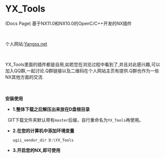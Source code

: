 # YX_Tools
(Docs Page)
基于NX11.0和NX10.0的OpenC/C++开发的NX插件

</br>

个人网站:[Yangss.net](http://yangss.net/)

</br>

YX_Tools里面的插件都是自用,如若您在浏览过程中看到了,并且对此感兴趣,可以加入QQ群,一起讨论.Q群链接以及二维码在个人网站主页有提供.Q群也作为一些NX其他方面的交流.

</br>
</br>
<b>安装使用</b>

- **1.整体下载之后解压出来放在D盘根目录**

        GIT下载文件夹默认带有<code>master</code>后缀，自行重命名为<code>YX_Tools</code>再使用。

- **2.在您的计算机中添加环境变量**

  <code>ugii_vendor_dir D:\YX_Tools</code>

- **3.开启您的NX,即可使用**
